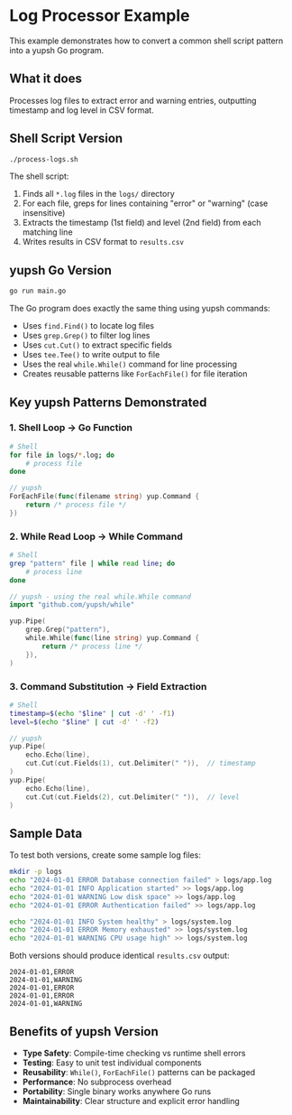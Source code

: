 # Log Processor Example

This example demonstrates how to convert a common shell script pattern into a yupsh Go program.

## What it does

Processes log files to extract error and warning entries, outputting timestamp and log level in CSV format.

## Shell Script Version

```bash
./process-logs.sh
```

The shell script:
1. Finds all `*.log` files in the `logs/` directory
2. For each file, greps for lines containing "error" or "warning" (case insensitive)
3. Extracts the timestamp (1st field) and level (2nd field) from each matching line
4. Writes results in CSV format to `results.csv`

## yupsh Go Version

```bash
go run main.go
```

The Go program does exactly the same thing using yupsh commands:
- Uses `find.Find()` to locate log files
- Uses `grep.Grep()` to filter log lines
- Uses `cut.Cut()` to extract specific fields
- Uses `tee.Tee()` to write output to file
- Uses the real `while.While()` command for line processing
- Creates reusable patterns like `ForEachFile()` for file iteration

## Key yupsh Patterns Demonstrated

### 1. Shell Loop → Go Function
```bash
# Shell
for file in logs/*.log; do
    # process file
done
```

```go
// yupsh
ForEachFile(func(filename string) yup.Command {
    return /* process file */
})
```

### 2. While Read Loop → While Command
```bash
# Shell
grep "pattern" file | while read line; do
    # process line
done
```

```go
// yupsh - using the real while.While command
import "github.com/yupsh/while"

yup.Pipe(
    grep.Grep("pattern"),
    while.While(func(line string) yup.Command {
        return /* process line */
    }),
)
```

### 3. Command Substitution → Field Extraction
```bash
# Shell
timestamp=$(echo "$line" | cut -d' ' -f1)
level=$(echo "$line" | cut -d' ' -f2)
```

```go
// yupsh
yup.Pipe(
    echo.Echo(line),
    cut.Cut(cut.Fields(1), cut.Delimiter(" ")),  // timestamp
)
yup.Pipe(
    echo.Echo(line),
    cut.Cut(cut.Fields(2), cut.Delimiter(" ")),  // level
)
```

## Sample Data

To test both versions, create some sample log files:

```bash
mkdir -p logs
echo "2024-01-01 ERROR Database connection failed" > logs/app.log
echo "2024-01-01 INFO Application started" >> logs/app.log
echo "2024-01-01 WARNING Low disk space" >> logs/app.log
echo "2024-01-01 ERROR Authentication failed" >> logs/app.log

echo "2024-01-01 INFO System healthy" > logs/system.log
echo "2024-01-01 ERROR Memory exhausted" >> logs/system.log
echo "2024-01-01 WARNING CPU usage high" >> logs/system.log
```

Both versions should produce identical `results.csv` output:

```csv
2024-01-01,ERROR
2024-01-01,WARNING
2024-01-01,ERROR
2024-01-01,ERROR
2024-01-01,WARNING
```

## Benefits of yupsh Version

- **Type Safety**: Compile-time checking vs runtime shell errors
- **Testing**: Easy to unit test individual components
- **Reusability**: `While()`, `ForEachFile()` patterns can be packaged
- **Performance**: No subprocess overhead
- **Portability**: Single binary works anywhere Go runs
- **Maintainability**: Clear structure and explicit error handling
